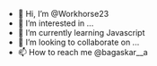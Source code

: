 - 👋 Hi, I’m @Workhorse23
- 👀 I’m interested in ...
- 🌱 I’m currently learning Javascript
- 💞️ I’m looking to collaborate on ...
- 📫 How to reach me @bagaskar__a

<!---
Workhorse23/Workhorse23 is a ✨ special ✨ repository because its `README.md` (this file) appears on your GitHub profile.
You can click the Preview link to take a look at your changes.
--->
